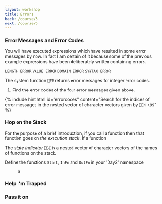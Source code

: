 ```yaml
---
layout: workshop
title: Errors
back: /course/3
next: /course/5
---
```


### Error Messages and Error Codes

You will have executed expressions which have resulted in some error messages by now. In fact I am certain of it because some of the previous example expressions have been deliberately written containing errors.

`LENGTH ERROR` `VALUE ERROR` `DOMAIN ERROR` `SYNTAX ERROR`

The system function `⎕EM` returns error messages for integer error codes. 

1. Find the error codes of the four error messages given above.

{% include hint.html id="errorcodes" content="Search for the indices of error messages in the nested vector of character vectors given by <code class='language-APL'>⎕EM ⍳99</code>" %}

### Hop on the Stack
For the purpose of a brief introduction, if you call a function then that function goes on *the execution stack*. If a function 

The *state indicator* `⎕SI` is a nested vector of character vectors of the names of functions on the stack. 

Define the functions `Start`, `InFn` and `OutFn` in your 'Day2' namespace.

```APL
      a
```

### Help I'm Trapped


### Pass it on
